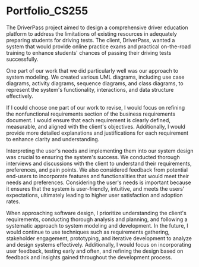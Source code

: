 # Portfolio_CS255
The DriverPass project aimed to design a comprehensive driver education platform to address the limitations of existing resources in adequately preparing students for driving tests. The client, DriverPass, wanted a system that would provide online practice exams and practical on-the-road training to enhance students' chances of passing their driving tests successfully.

One part of our work that we did particularly well was our approach to system modeling. We created various UML diagrams, including use case diagrams, activity diagrams, sequence diagrams, and class diagrams, to represent the system's functionality, interactions, and data structure effectively.

If I could choose one part of our work to revise, I would focus on refining the nonfunctional requirements section of the business requirements document. I would ensure that each requirement is clearly defined, measurable, and aligned with the client's objectives. Additionally, I would provide more detailed explanations and justifications for each requirement to enhance clarity and understanding.

Interpreting the user's needs and implementing them into our system design was crucial to ensuring the system's success. We conducted thorough interviews and discussions with the client to understand their requirements, preferences, and pain points. We also considered feedback from potential end-users to incorporate features and functionalities that would meet their needs and preferences. Considering the user's needs is important because it ensures that the system is user-friendly, intuitive, and meets the users' expectations, ultimately leading to higher user satisfaction and adoption rates.

When approaching software design, I prioritize understanding the client's requirements, conducting thorough analysis and planning, and following a systematic approach to system modeling and development. In the future, I would continue to use techniques such as requirements gathering, stakeholder engagement, prototyping, and iterative development to analyze and design systems effectively. Additionally, I would focus on incorporating user feedback, testing early and often, and refining the design based on feedback and insights gained throughout the development process.
